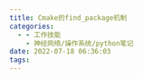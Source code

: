 ```yaml
---
title: Cmake的find_package机制
categories:
  - - 工作技能
    - 神经网络/操作系统/python笔记
date: 2022-07-18 06:36:03
tags:
---
```

